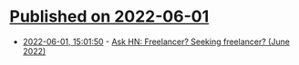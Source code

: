 # [Published on 2022-06-01](index.md)

* [2022-06-01, 15:01:50](https://news.ycombinator.com/item?id=31582795) - [Ask HN: Freelancer? Seeking freelancer? (June 2022)](https://news.ycombinator.com/item?id=31582795)
